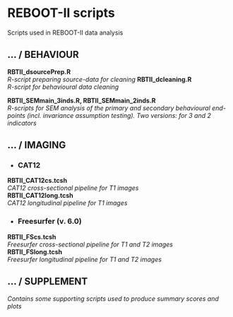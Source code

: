 # REBOOT-II scripts
Scripts used in REBOOT-II data analysis

## ... / BEHAVIOUR
**RBTII_dsourcePrep.R** \
_R-script preparing source-data for cleaning_
**RBTII_dcleaning.R** \
_R-script for behavioural data cleaning_

**RBTII_SEMmain_3inds.R, RBTII_SEMmain_2inds.R** \
_R-scripts for SEM analysis of the primary and secondary behavioural end-points
(incl. invariance assumption testing). Two versions: for 3 and 2 indicators_

## ... / IMAGING
* ### CAT12
**RBTII_CAT12cs.tcsh** \
_CAT12 cross-sectional pipeline for T1 images_ \
**RBTII_CAT12long.tcsh** \
_CAT12 longitudinal pipeline for T1 images_

* ### Freesurfer (v. 6.0)
**RBTII_FScs.tcsh** \
_Freesurfer cross-sectional pipeline for T1 and T2 images_ \
**RBTII_FSlong.tcsh** \
_Freesurfer longitudinal pipeline for T1 and T2 images_

## ... / SUPPLEMENT
_Contains some supporting scripts used to produce summary scores and plots_
